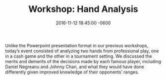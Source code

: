 ﻿---
layout: event-post
section-type: post

title:  "Workshop: Hand Analysis"
date:   2016-11-12 18:45:00 -0600
blurb: "Our educational workshops are structured to benefit experienced players and novices alike, with ample time to play following the workshop."
image: 'img/workshop.jpg'
---
Unlike the Powerpoint presentation format in our previous workshops, today’s event consisted of analyzing two hands from professional play, one in a cash game and the other in a tournament setting.  We discussed the merits and demerits of the decisions made by each famous player, including Daniel Negreanu and Johnny Chan, and what they would have done differently given improved knowledge of their opponents’ ranges.  